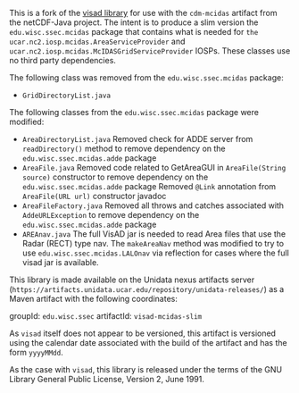This is a fork of the [visad library](https://github.com/visad/visad) for use with the `cdm-mcidas` artifact from the netCDF-Java project.
The intent is to produce a slim version the `edu.wisc.ssec.mcidas` package that contains what is needed for `the ucar.nc2.iosp.mcidas.AreaServiceProvider` and `ucar.nc2.iosp.mcidas.McIDASGridServiceProvider` IOSPs.
These classes use no third party dependencies.

The following class was removed from the `edu.wisc.ssec.mcidas` package:
* `GridDirectoryList.java`

The following classes from the `edu.wisc.ssec.mcidas` package were modified:
* `AreaDirectoryList.java`
  Removed check for ADDE server from `readDirectory()` method to remove dependency on the `edu.wisc.ssec.mcidas.adde` package
* `AreaFile.java`
  Removed code related to GetAreaGUI in `AreaFile(String source)` constructor to remove dependency on the `edu.wisc.ssec.mcidas.adde` package
  Removed `@Link` annotation from `AreaFile(URL url)`  constructor javadoc
* `AreaFileFactory.java`
  Removed all throws and catches associated with `AddeURLException` to remove dependency on the `edu.wisc.ssec.mcidas.adde` package
* `AREAnav.java`
   The full VisAD jar is needed to read Area files that use the Radar (RECT) type nav.
   The `makeAreaNav` method was modified to try to use `edu.wisc.ssec.mcidas.LALOnav` via reflection for cases where the full visad jar is available.

This library is made available on the Unidata nexus artifacts server (`https://artifacts.unidata.ucar.edu/repository/unidata-releases/`) as a Maven artifact with the following coordinates:

groupId: `edu.wisc.ssec`
artifactId: `visad-mcidas-slim`

As `visad` itself does not appear to be versioned, this artifact is versioned using the calendar date associated with the build of the artifact and has the form `yyyyMMdd`.

As the case with `visad`, this library is released under the terms of the GNU Library General Public License, Version 2, June 1991.